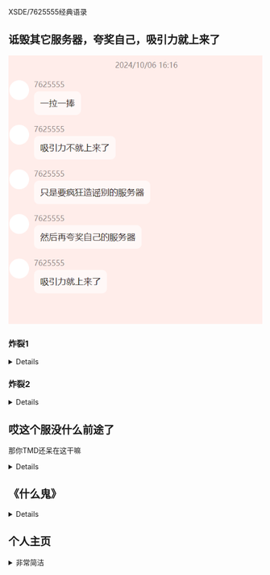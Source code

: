 XSDE/7625555经典语录

## 诋毁其它服务器，夸奖自己，吸引力就上来了

![](/others/XSDE/邪恶想法.png)

### 炸裂1
<details>

![](/others/XSDE/1.png)

</details>

### 炸裂2
<details>

![](/others/XSDE/2.png)

</details>

## 哎这个服没什么前途了

那你TMD还呆在这干嘛

<details>

![](/others/XSDE/风凉话1.jpg)
![](/others/XSDE/风凉话2.jpg)

</details>

## 《什么鬼》
<details>
不是哥们你理解能力这么弱吗，不是在说禁物品的事吗

还是说你就是违规本人？

![](/others/XSDE/不懂BAN物品.jpg)
</details>

## 个人主页
<details>
<summary>非常简洁</summary>

![真干净](/others/XSDE/资料.jpg)

</details>